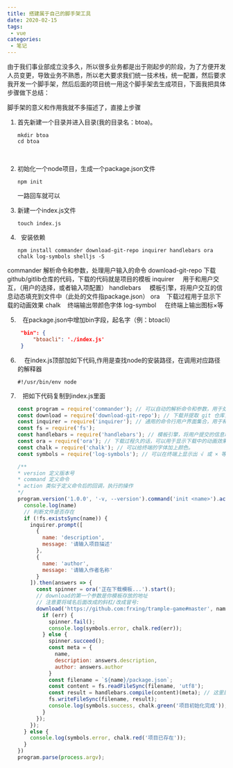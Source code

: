 ```yaml
---
title: 搭建属于自己的脚手架工具
date: 2020-02-15
tags:
 - vue
categories: 
 - 笔记
---
```


由于我们事业部成立没多久，所以很多业务都是出于刚起步的阶段，为了方便开发人员变更，导致业务不熟悉，所以老大要求我们统一技术栈，统一配置，然后要求我开发一个脚手架，然后后面的项目统一用这个脚手架去生成项目，下面我把具体步骤做下总结：

脚手架的意义和作用我就不多描述了，直接上步骤

1. 首先新建一个目录并进入目录(我的目录名：btoa)。
   
   ```shell
   mkdir btoa
   cd btoa
   ```
   
      

2. 初始化一个node项目，生成一个package.json文件
   
   ```shell
   npm init
   ```
   
   一路回车就可以

3. 新建一个index.js文件
   
   ```shell
   touch index.js
   ```

4.   安装依赖
   
   ```shell
   npm install commander download-git-repo inquirer handlebars ora chalk log-symbols shelljs -S
   ```

  commander       解析命令和参数，处理用户输入的命令
  download-git-repo    下载github/gitlib仓库的代码，下载的代码就是项目的模板
  inquirer     用于和用户交互，（用户的选择，或者输入项配置）
  handlebars     模板引擎，将用户交互的信息动态填充到文件中（此处的文件指package.json）
  ora    下载过程用于显示下载的动画效果
  chalk    终端输出带颜色字体
  log-symbol     在终端上输出图标×等

5.    在package.json中增加bin字段，起名字（例：btoacli）
   
   ```json
    "bin": {
        "btoacli": './index.js'
    }
   ```

6.     在index.js顶部加如下代码,作用是查找node的安装路径，在调用对应路径的解释器
   
   ```shell
   #!/usr/bin/env node
   ```

7.    把如下代码复制到index.js里面
   
   ```javascript
   const program = require('commander'); // 可以自动的解析命令和参数，用于处理用户输入的命令。
   const download = require('download-git-repo'); // 下载并提取 git 仓库，用于下载项目模板
   const inquirer = require('inquirer'); // 通用的命令行用户界面集合，用于和用户进行交互。
   const fs = require('fs');
   const handlebars = require('handlebars'); // 模板引擎，将用户提交的信息动态填充到文件中。
   const ora = require('ora'); // 下载过程久的话，可以用于显示下载中的动画效果。
   const chalk = require('chalk'); // 可以给终端的字体加上颜色。
   const symbols = require('log-symbols'); // 可以在终端上显示出 √ 或 × 等的图标。
   
   /**
   * version 定义版本号
   * command 定义命令
   * action 类似于定义命令后的回调，执行的操作
   */
   program.version('1.0.0', '-v, --version').command('init <name>').action((name) => {
     console.log(name)
     // 判断文件是否存在
     if (!fs.existsSync(name)) {
       inquirer.prompt([
         {
           name: 'description',
           message: '请输入项目描述'
         },
         {
           name: 'author',
           message: '请输入作者名称'
         }
       ]).then(answers => {
         const spinner = ora('正在下载模板...').start();
         // download的第一个参数是你模板存放的地址
         // 注意要将域名后面改成的斜杠/改成冒号:
         download('https://github.com:frxing/trample-game#master', name, {clone: true}, (err) => {
           if (err) {
             spinner.fail();
             console.log(symbols.error, chalk.red(err));
           } else {
             spinner.succeed();
             const meta = {
               name,
               description: answers.description,
               author: answers.author
             }
             const filename = `${name}/package.json`;
             const content = fs.readFileSync(filename, 'utf8');
             const result = handlebars.compile(content)(meta); // 这里是吧用户输入的信息同步到项目模板的package.json中，所以模板package.json中哪些字段需要变更就需要用{{name}}包起来
             fs.writeFileSync(filename, result);
             console.log(symbols.success, chalk.green('项目初始化完成'));
           }
         });
       });
     } else {
       console.log(symbols.error, chalk.red('项目已存在'));
     }
   })
   program.parse(process.argv); 
   ```
